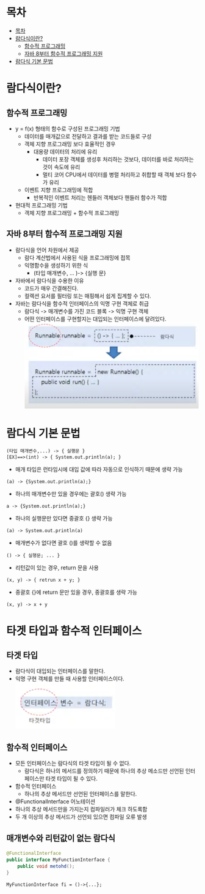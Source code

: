 # 목차
 - [목차](#목차)
 - [람다식이란?](#람다식이란?)
   - [함수적 프로그래밍](#함수적-프로그래밍)
   - [자바 8부터 함수적 프로그래밍 지원](#자바-8부터-함수적-프로그래밍-지원)
 - [람다식 기본 문법](#람다식-기본-문법)
# 람다식이란?

## 함수적 프로그래밍

* y = f(x) 형태의 함수로 구성된 프로그래밍 기법
  * 데이터를 매개값으로 전달하고 결과를 받는 코드들로 구성
  * 객체 지향 프로그래밍 보다 효율적인 경우
    * 대용량 데이터의 처리에 유리
      * 데이터 포장 객체를 생성후 처리하는 것보다, 데이터를 바로 처리하는 것이 속도에 유리
      * 멀티 코어 CPU에서 데이터를 병렬 처리하고 취합할 때 객체 보다 함수가 유리
  * 이벤트 지향 프로그래밍에 적합
    * 반복적인 이벤트 처리는 헨들러 객체보다 핸들러 함수가 적합
* 현대적 프로그래밍 기법
  * 객체 지향 프로그래밍 + 함수적 프로그래밍

## 자바 8부터 함수적 프로그래밍 지원
* 람다식을 언어 차원에서 제공
  * 람다 계산법에서 사용된 식을 프로그래밍에 접목
  * 익명함수을 생성하기 위한 식
    * (타입 매개변수, ... )-> {실행 문}
* 자바에서 람다식을 수용한 이유
  * 코드가 매우 간결해진다.
  * 컬렉션 요서를 필터링 또는 매핑해서 쉽게 집계할 수 있다.
* 자바는 람다식을 함수적 인터페이스의 익명 구현 객체로 취급
  * 람다식 -> 매개변수를 가진 코드 블록 -> 익명 구현 객체
  * 어떤 인터페이스를 구현할지는 대입되는 인터페이스에 달려있다.
  ![interface](../assets/image/java/람다식이란_대입되는인터페이스예시.png)

# 람다식 기본 문법
```
(타입 매개변수,...) -> { 실행문 }
[EX]==>(int) -> { System.out.println(a); }
```
* 매개 타입은 런타임시에 대입 값에 따라 자동으로 인식하기 때문에 생략 가능
```
(a) -> {System.out.println(a);}
```
* 하나의 매개변수만 있을 경우에는 괄호() 생략 가능
```
a -> {System.out.println(a);}
```
* 하나의 실행문만 있다면 중괄호 {} 생략 가능
```
(a) -> System.out.println(a)
```
* 매개변수가 없다면 괄호 ()를 생략할 수 없음
```
() -> { 실행문; ... }
```
* 리턴값이 있는 경우, return 문을 사용
```
(x, y) -> { retrun x + y; }
```
* 중괄호 {}에 return 문만 있을 경우, 중괄호를 생략 가능
```
(x, y) -> x + y
```

# 타겟 타입과 함수적 인터페이스
## 타겟 타입
* 람다식이 대입되는 인터페이스를 말한다.
* 익명 구현 객체를 만들 때 사용할 인터페이스이다.   
  ![targetType](../assets/image/java/타겟타입과함수적인터페이스.png)
  
## 함수적 인터페이스
* 모든 인터페이스는 람다식의 타겟 타입이 될 수 없다.
  * 람다식은 하나의 메서드를 정의하기 때문에 하나의 추상 메소드만 선언된 인터페이스만 타겟 타입이 될 수 있다.
* 함수적 인터페이스
  * 하나의 추상 메서드만 선언된 인터페이스를 말한다.
* @FunctionalInterface 어노테이션
* 하나의 추상 메서드만을 가지는지 컴파일러가 체크 하도록함
* 두 개 이상의 추상 메서드가 선언되 있으면 컴파일 오류 발생

## 매개변수와 리턴값이 없는 람다식

```java
@FunctionalInterface
public interface MyFunctionInterface {
    public void metohd();
}
```
```
MyFunctionInterface fi = ()->{...};
```
